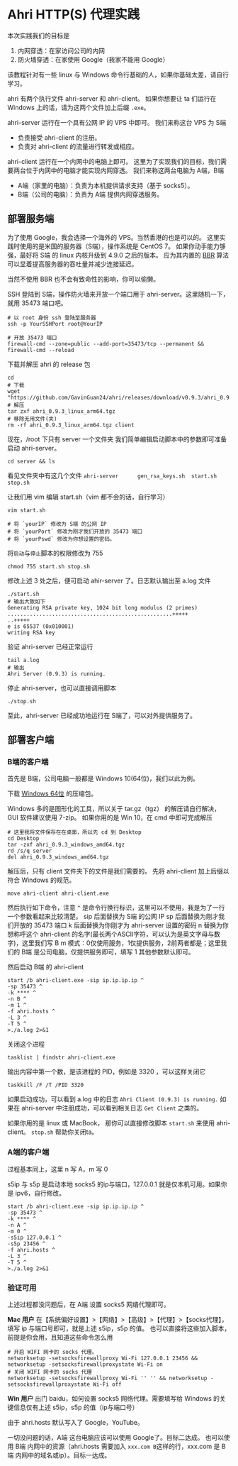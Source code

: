 # Ahri HTTP(S) 代理实践

本次实践我们的目标是
1. 内网穿透：在家访问公司的内网
2. 防火墙穿透：在家使用 Google（我家不能用 Google）

该教程针对有一些 linux 与 Windows 命令行基础的人，如果你基础太差，请自行学习。

ahri 有两个执行文件 ahri-server 和 ahri-client。
如果你想要让 ta 们运行在 Windows 上的话，请为这两个文件加上后缀 `.exe`。

ahri-server 运行在一个具有公网 IP 的 VPS 中即可。
我们来称这台 VPS 为 S端
- 负责接受 ahri-client 的注册。
- 负责对 ahri-client 的流量进行转发或相应。

ahri-client 运行在一个内网中的电脑上即可。
这里为了实现我们的目标，我们需要两台位于内网中的电脑才能实现内网穿透。
我们来称这两台电脑为 A端，B端
- A端（家里的电脑）：负责为本机提供请求支持（基于 socks5）。
- B端（公司的电脑）：负责为 A端 提供内网穿透服务。


## 部署服务端

为了使用 Google，我会选择一个海外的 VPS。当然香港的也是可以的。
这里实践时使用的是米国的服务器（S端），操作系统是 CentOS 7。
如果你动手能力够强，最好将 S端 的 linux 内核升级到 4.9.0 之后的版本。
应为其内置的 [BBR](https://www.vultr.com/docs/how-to-deploy-google-bbr-on-centos-7) 算法可以显着提高服务器的吞吐量并减少连接延迟。

当然不使用 BBR 也不会有致命性的影响，你可以偷懒。

SSH 登陆到 S端，操作防火墙来开放一个端口用于 ahri-server。这里随机一下，就用 35473 端口吧。

```
# 以 root 身份 ssh 登陆至服务器
ssh -p YourSSHPort root@YourIP

# 开放 35473 端口
firewall-cmd --zone=public --add-port=35473/tcp --permanent && firewall-cmd --reload
``` 

下载并解压 ahri 的 release 包

```
cd
# 下载
wget "https://github.com/GavinGuan24/ahri/releases/download/v0.9.3/ahri_0.9.3_linux_amd64.tgz"
# 解压
tar zxf ahri_0.9.3_linux_arm64.tgz
# 移除无用文件(夹)
rm -rf ahri_0.9.3_linux_arm64.tgz client
```

现在，/root 下只有 server 一个文件夹
我们简单编辑启动脚本中的参数即可准备启动 ahri-server。

```
cd server && ls
```

看见文件夹中有这几个文件
`ahri-server      gen_rsa_keys.sh  start.sh         stop.sh`

让我们用 vim 编辑 start.sh（vim 都不会的话，自行学习）

```
vim start.sh

# 将 `yourIP` 修改为 S端 的公网 IP
# 将 `yourPort` 修改为刚才我们开放的 35473 端口
# 将 `yourPswd` 修改为你想设置的密码。
```

将`启动`与`停止`脚本的权限修改为 755

```
chmod 755 start.sh stop.sh
```

修改上述 3 处之后，便可启动 ahir-server 了。日志默认输出至 a.log 文件

```
./start.sh
# 输出大致如下
Generating RSA private key, 1024 bit long modulus (2 primes)
....................................................+++++
..+++++
e is 65537 (0x010001)
writing RSA key
```

验证 ahri-server 已经正常运行

```
tail a.log
# 输出
Ahri Server (0.9.3) is running.
```

停止 ahri-server，也可以直接调用脚本

```
./stop.sh
```

至此，ahri-server 已经成功地运行在 S端了，可以对外提供服务了。

## 部署客户端

### B端的客户端

首先是 B端，公司电脑一般都是 Windows 10(64位)，我们以此为例。

下载 [Windows 64位](https://github.com/GavinGuan24/ahri/releases/download/v0.9.3/ahri_0.9.3_windows_amd64.tgz) 的压缩包。

Windows 多的是图形化的工具，所以关于 tar.gz（tgz） 的解压请自行解决，GUI 软件建议使用 7-zip。
如果你用的是 Win 10，在 cmd 中即可完成解压
```
# 这里我将文件保存在在桌面，所以先 cd 到 Desktop
cd Desktop
tar -zxf ahri_0.9.3_windows_amd64.tgz
rd /s/q server
del ahri_0.9.3_windows_amd64.tgz
```
解压后，只有 client 文件夹下的文件是我们需要的。
先将 ahri-client 加上后缀以符合 Windows 的规范。

```
move ahri-client ahri-client.exe
```

然后执行如下命令，注意 `^` 是命令行换行标识，这里可以不使用，我是为了一行一个参数看起来比较清楚。
sip 后面替换为 S端 的公网 IP
sp 后面替换为刚才我们开放的 35473 端口
k 后面替换为你刚才为 ahri-server 设置的密码
n 替换为你想称呼这个 ahri-client 的名字(最长两个ASCII字符，可以认为是英文字母与数字)，这里我们写 B
m 模式：0仅使用服务，1仅提供服务，2前两者都是；这里我们的 B端 是公司电脑，仅提供服务即可，填写 1
其他参数默认即可。

然后启动 B端 的 ahri-client

```
start /b ahri-client.exe -sip ip.ip.ip.ip ^
-sp 35473 ^
-k **** ^
-n B ^
-m 1 ^
-f ahri.hosts ^
-L 3 ^
-T 5 ^
>./a.log 2>&1 
```

关闭这个进程

```
tasklist | findstr ahri-client.exe
```
输出内容中第一个数，是该进程的 PID，例如是 3320 ，可以这样关闭它

```
taskkill /F /T /PID 3320
```

如果启动成功，可以看到 a.log 中的日志 `Ahri Client (0.9.3) is running.`
如果在 ahri-server 中注册成功，可以看到相关日志 `Get Client` 之类的。

如果你用的是 linux 或 MacBook， 那你可以直接修改脚本 `start.sh` 来使用 ahri-client。
`stop.sh` 帮助你关闭ta。

### A端的客户端

过程基本同上，这里 n 写 A，m 写 0

s5ip 与 s5p 是启动本地 socks5 的ip与端口，127.0.0.1 就是仅本机可用。如果你是 ipv6，自行修改。

```
start /b ahri-client.exe -sip ip.ip.ip.ip ^
-sp 35473 ^
-k **** ^
-n A ^
-m 0 ^
-s5ip 127.0.0.1 ^
-s5p 23456 ^
-f ahri.hosts ^
-L 3 ^
-T 5 ^
>./a.log 2>&1 
```

### 验证可用

上述过程都没问题后，在 A端 设置 socks5 网络代理即可。

**Mac 用户**
在【系统偏好设置】>【网络】>【高级】>【代理】>【socks代理】，填写 ip 与端口号即可，就是上述 s5ip，s5p 的值。
也可以直接将这些加入脚本，前提是你会用，且知道这些命令怎么用
```
# 开启 WIFI 网卡的 socks 代理。
networksetup -setsocksfirewallproxy Wi-Fi 127.0.0.1 23456 && networksetup -setsocksfirewallproxystate Wi-Fi on
# 关闭 WIFI 网卡的 socks 代理
networksetup -setsocksfirewallproxy Wi-Fi '' '' && networksetup -setsocksfirewallproxystate Wi-Fi off
```

**Win 用户**
出门 baidu，如何设置 socks5 网络代理。需要填写给 Windows 的关键信息仅有上述 s5ip，s5p 的值（ip与端口号）


由于 ahri.hosts 默认写入了 Google，YouTube。

一切没问题的话，A端 这台电脑应该可以使用 Google了。目标二达成。
也可以使用 B端 内网中的资源（ahri.hosts 需要加入 `xxx.com B`这样的行，xxx.com 是 B端 内网中的域名或ip）。目标一达成。


